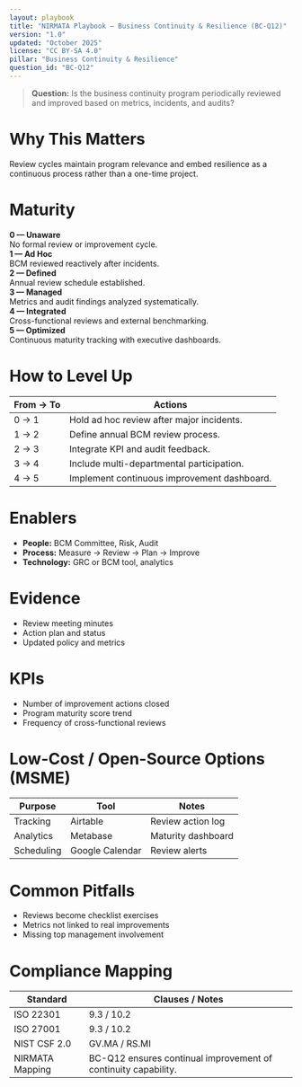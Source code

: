 ```yaml
---
layout: playbook
title: "NIRMATA Playbook — Business Continuity & Resilience (BC-Q12)"
version: "1.0"
updated: "October 2025"
license: "CC BY-SA 4.0"
pillar: "Business Continuity & Resilience"
question_id: "BC-Q12"
---
```


> **Question:** Is the business continuity program periodically reviewed and improved based on metrics, incidents, and audits?

# Why This Matters
Review cycles maintain program relevance and embed resilience as a continuous process rather than a one-time project.

# Maturity
<div class="levels-grid">
  <div class="level level-0"><strong>0 — Unaware</strong><br>No formal review or improvement cycle.</div>
  <div class="level level-1"><strong>1 — Ad Hoc</strong><br>BCM reviewed reactively after incidents.</div>
  <div class="level level-2"><strong>2 — Defined</strong><br>Annual review schedule established. </div>
  <div class="level level-3"><strong>3 — Managed</strong><br>Metrics and audit findings analyzed systematically. </div>
  <div class="level level-4"><strong>4 — Integrated</strong><br>Cross-functional reviews and external benchmarking. </div>
  <div class="level level-5"><strong>5 — Optimized</strong><br>Continuous maturity tracking with executive dashboards. </div>
</div>

# How to Level Up
| From → To | Actions |
|---|---|
| 0 → 1 |Hold ad hoc review after major incidents. |
| 1 → 2 |Define annual BCM review process. |
| 2 → 3 |Integrate KPI and audit feedback. |
| 3 → 4 |Include multi-departmental participation. |
| 4 → 5 |Implement continuous improvement dashboard. |

# Enablers
- **People:** BCM Committee, Risk, Audit  
- **Process:** Measure → Review → Plan → Improve  
- **Technology:** GRC or BCM tool, analytics  

# Evidence
- Review meeting minutes  
- Action plan and status  
- Updated policy and metrics  

# KPIs
- Number of improvement actions closed  
- Program maturity score trend  
- Frequency of cross-functional reviews  

# Low-Cost / Open-Source Options (MSME)
| Purpose | Tool | Notes |
|---|---|---|
| Tracking | Airtable | Review action log |
| Analytics | Metabase | Maturity dashboard |
| Scheduling | Google Calendar | Review alerts |

# Common Pitfalls
- Reviews become checklist exercises  
- Metrics not linked to real improvements  
- Missing top management involvement  

# Compliance Mapping
| Standard | Clauses / Notes |
|---|---|
| ISO 22301 | 9.3 / 10.2 |
| ISO 27001 | 9.3 / 10.2 |
| NIST CSF 2.0 | GV.MA / RS.MI |
| NIRMATA Mapping | BC-Q12 ensures continual improvement of continuity capability. |

